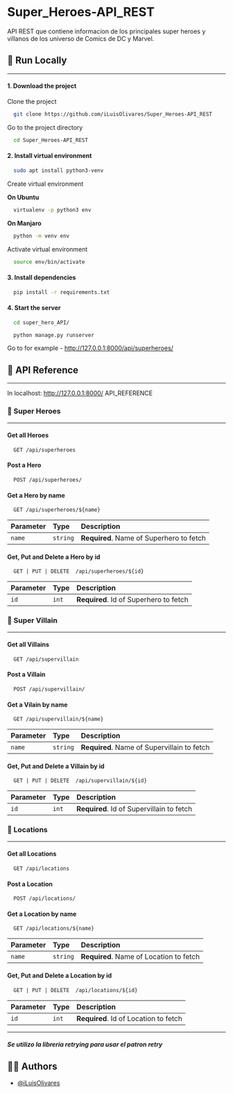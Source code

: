 # Super_Heroes-API_REST

API REST que contiene informacion de los principales super heroes y villanos de los universo de Comics de DC y Marvel.

## 🚀 Run Locally

---

#### 1. Download the project

Clone the project

```bash
  git clone https://github.com/iLuisOlivares/Super_Heroes-API_REST
```

Go to the project directory

```bash
  cd Super_Heroes-API_REST
```

#### 2. Install virtual environment

```bash
  sudo apt install python3-venv
```

Create virtual environment

**On Ubuntu**

```bash
  virtualenv -p python3 env
```

**On Manjaro**

```bash
  python -m venv env
```

Activate virtual environment

```bash
  source env/bin/activate
```

#### 3. Install dependencies

```bash
  pip install -r requirements.txt
```

#### 4. Start the server

```bash
  cd super_hero_API/
```

```bash
  python manage.py runserver
```

Go to for example - http://127.0.0.1:8000/api/superheroes/

## 🔵 API Reference

---

In localhost: http://127.0.0.1:8000/ API_REFERENCE

### 🦸 Super Heroes

---

#### Get all Heroes

```http
  GET /api/superheroes
```

#### Post a Hero

```http
  POST /api/superheroes/
```

#### Get a Hero by name

```http
  GET /api/superheroes/${name}
```

| Parameter | Type     | Description                              |
| :-------- | :------- | :--------------------------------------- |
| `name`    | `string` | **Required**. Name of Superhero to fetch |

#### Get, Put and Delete a Hero by id

```http
  GET | PUT | DELETE  /api/superheroes/${id}
```

| Parameter | Type  | Description                            |
| :-------- | :---- | :------------------------------------- |
| `id`      | `int` | **Required**. Id of Superhero to fetch |

### 🦹 Super Villain

---

#### Get all Villains

```http
  GET /api/supervillain
```

#### Post a Villain

```http
  POST /api/supervillain/
```

#### Get a Vilain by name

```http
  GET /api/supervillain/${name}
```

| Parameter | Type     | Description                                 |
| :-------- | :------- | :------------------------------------------ |
| `name`    | `string` | **Required**. Name of Supervillain to fetch |

#### Get, Put and Delete a Villain by id

```http
  GET | PUT | DELETE  /api/supervillain/${id}
```

| Parameter | Type  | Description                               |
| :-------- | :---- | :---------------------------------------- |
| `id`      | `int` | **Required**. Id of Supervillain to fetch |

### 🌇 Locations

---

#### Get all Locations

```http
  GET /api/locations
```

#### Post a Location

```http
  POST /api/locations/
```

#### Get a Location by name

```http
  GET /api/locations/${name}
```

| Parameter | Type     | Description                             |
| :-------- | :------- | :-------------------------------------- |
| `name`    | `string` | **Required**. Name of Location to fetch |

#### Get, Put and Delete a Location by id

```http
  GET | PUT | DELETE  /api/locations/${id}
```

| Parameter | Type  | Description                           |
| :-------- | :---- | :------------------------------------ |
| `id`      | `int` | **Required**. Id of Location to fetch |

---

##### Se utilizo la libreria retrying para usar el patron retry

## 👨‍💻 Authors

- [@iLuisOlivares](https://www.github.com/iluisolivares)
